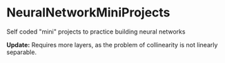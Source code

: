 # NeuralNetworkMiniProjects
Self coded "mini" projects to practice building neural networks

**Update:** Requires more layers, as the problem of collinearity is not linearly separable. 